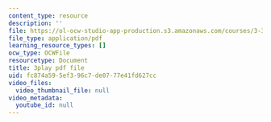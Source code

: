 ```yaml
---
content_type: resource
description: ''
file: https://ol-ocw-studio-app-production.s3.amazonaws.com/courses/3-320-atomistic-computer-modeling-of-materials-sma-5107-spring-2005/fc874a595ef396c7de0777e41fd627cc_TqHS4tpujnw.pdf
file_type: application/pdf
learning_resource_types: []
ocw_type: OCWFile
resourcetype: Document
title: 3play pdf file
uid: fc874a59-5ef3-96c7-de07-77e41fd627cc
video_files:
  video_thumbnail_file: null
video_metadata:
  youtube_id: null
---
```

